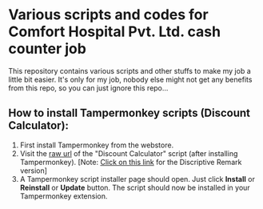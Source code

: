 # Various scripts and codes for Comfort Hospital Pvt. Ltd. cash counter job

This repository contains various scripts and other stuffs to make my job a little bit easier. It's only for my job, nobody else might not get any benefits from this repo, so you can just ignore this repo...


## How to install Tampermonkey scripts (Discount Calculator):
1. First install Tampermonkey from the webstore.
2. Visit the [raw url](https://raw.githubusercontent.com/shawmik7/Various_Things_for_My_Hospital_Job/main/discount_calculator.user.js) of the "Discount Calculator" script (after installing Tampermonkey). [Note: [Click on this link](https://raw.githubusercontent.com/shawmik7/Various_Things_for_My_Hospital_Job/main/discount_calculator(discriptive_remark).user.js) for the Discriptive Remark version]
3. A Tampermonkey script installer page should open. Just click **Install** or **Reinstall** or **Update** button. The script should now be installed in your Tampermonkey extension. 
